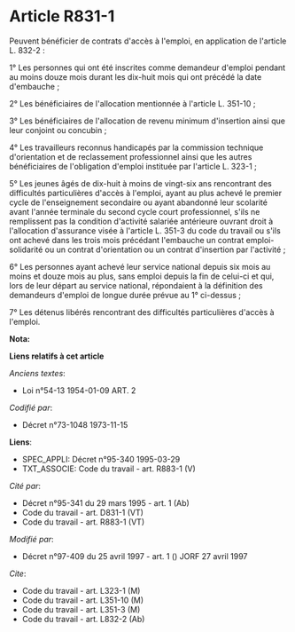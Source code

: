 # Article R831-1

Peuvent bénéficier de contrats d'accès à l'emploi, en application de l'article L. 832-2 :

1° Les personnes qui ont été inscrites comme demandeur d'emploi pendant au moins douze mois durant les dix-huit mois qui ont
précédé la date d'embauche ;

2° Les bénéficiaires de l'allocation mentionnée à l'article L. 351-10 ;

3° Les bénéficiaires de l'allocation de revenu minimum d'insertion ainsi que leur conjoint ou concubin ;

4° Les travailleurs reconnus handicapés par la commission technique d'orientation et de reclassement professionnel ainsi que
les autres bénéficiaires de l'obligation d'emploi instituée par l'article L. 323-1 ;

5° Les jeunes âgés de dix-huit à moins de vingt-six ans rencontrant des difficultés particulières d'accès à l'emploi, ayant
au plus achevé le premier cycle de l'enseignement secondaire ou ayant abandonné leur scolarité avant l'année terminale du
second cycle court professionnel, s'ils ne remplissent pas la condition d'activité salariée antérieure ouvrant droit à
l'allocation d'assurance visée à l'article L. 351-3 du code du travail ou s'ils ont achevé dans les trois mois précédant
l'embauche un contrat emploi-solidarité ou un contrat d'orientation ou un contrat d'insertion par l'activité ;

6° Les personnes ayant achevé leur service national depuis six mois au moins et douze mois au plus, sans emploi depuis la fin
de celui-ci et qui, lors de leur départ au service national, répondaient à la définition des demandeurs d'emploi de longue
durée prévue au 1° ci-dessus ;

7° Les détenus libérés rencontrant des difficultés particulières d'accès à l'emploi.

**Nota:**



**Liens relatifs à cet article**

_Anciens textes_:

  - Loi n°54-13 1954-01-09 ART. 2

_Codifié par_:

  - Décret n°73-1048 1973-11-15

**Liens**:

  - SPEC_APPLI: Décret n°95-340 1995-03-29
  - TXT_ASSOCIE: Code du travail - art. R883-1 (V)

_Cité par_:

  - Décret n°95-341 du 29 mars 1995 - art. 1 (Ab)
  - Code du travail - art. D831-1 (VT)
  - Code du travail - art. R883-1 (VT)

_Modifié par_:

  - Décret n°97-409 du 25 avril 1997 - art. 1 () JORF 27 avril 1997

_Cite_:

  - Code du travail - art. L323-1 (M)
  - Code du travail - art. L351-10 (M)
  - Code du travail - art. L351-3 (M)
  - Code du travail - art. L832-2 (Ab)
